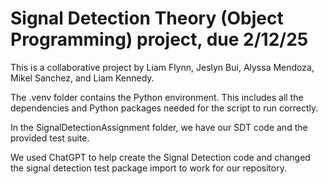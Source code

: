 # Signal Detection Theory (Object Programming) project, due 2/12/25

This is a collaborative project by Liam Flynn, Jeslyn Bui, Alyssa Mendoza, Mikel Sanchez, and Liam Kennedy.

The .venv folder contains the Python environment. This includes all the dependencies and Python packages needed for the script to run correctly.

In the SignalDetectionAssignment folder, we have our SDT code and the provided test suite. 

We used ChatGPT to help create the Signal Detection code and changed the signal detection test package import to work for our repository. 

